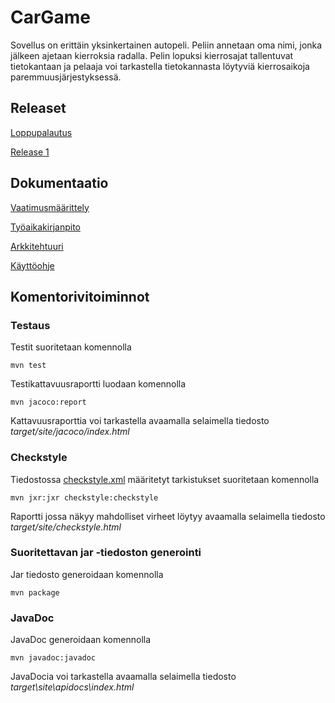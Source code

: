 # CarGame
Sovellus on erittäin yksinkertainen autopeli. Peliin annetaan oma nimi, jonka jälkeen ajetaan kierroksia radalla. Pelin lopuksi kierrosajat tallentuvat tietokantaan ja pelaaja voi tarkastella tietokannasta löytyviä kierrosaikoja paremmuusjärjestyksessä.

## Releaset
[Loppupalautus](https://github.com/leevileh/otm-harjoitustyo/releases/tag/0.1)
  
[Release 1](https://github.com/leevileh/otm-harjoitustyo/releases/tag/viikko5)

## Dokumentaatio
[Vaatimusmäärittely](https://github.com/leevileh/otm-harjoitustyo/blob/master/dokumentointi/vaatimusmaarittely.md)

[Työaikakirjanpito](https://github.com/leevileh/otm-harjoitustyo/blob/master/dokumentointi/tuntikirjanpito.md)

[Arkkitehtuuri](https://github.com/leevileh/otm-harjoitustyo/blob/master/dokumentointi/arkkitehtuuri.md)

[Käyttöohje](https://github.com/leevileh/otm-harjoitustyo/blob/master/dokumentointi/kayttoohje.md)

## Komentorivitoiminnot

### Testaus

Testit suoritetaan komennolla

```
mvn test
```

Testikattavuusraportti luodaan komennolla

```
mvn jacoco:report
```

Kattavuusraporttia voi tarkastella avaamalla selaimella tiedosto _target/site/jacoco/index.html_


### Checkstyle
Tiedostossa [checkstyle.xml](https://github.com/leevileh/otm-harjoitustyo/blob/master/CarGame/checkstyle.xml) määritetyt tarkistukset suoritetaan komennolla
```
mvn jxr:jxr checkstyle:checkstyle
```
Raportti jossa näkyy mahdolliset virheet löytyy avaamalla selaimella tiedosto _target/site/checkstyle.html_

### Suoritettavan jar -tiedoston generointi
Jar tiedosto generoidaan komennolla
```
mvn package
```

### JavaDoc
JavaDoc generoidaan komennolla
```
mvn javadoc:javadoc
```
JavaDocia voi tarkastella avaamalla selaimella tiedosto _target\site\apidocs\index.html_

